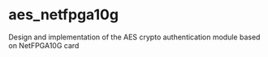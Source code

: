 # aes_netfpga10g
Design and implementation of the AES crypto authentication module based on NetFPGA10G card 

